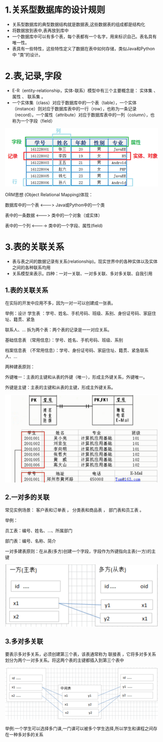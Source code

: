 # 1.关系型数据库的设计规则

- 关系型数据库的典型数据结构就是数据表,这些数据表的组成都是结构化
- 将数据放到表中,表再放到库中
- 一个数据库中可以有多个表，每个表都有一个名字，用来标识自己。表名具有唯一性。
- 表具有一些特性，这些特性定义了数据在表中如何存储，类似Java和Python中 “类”的设计。

# 

# 2.表,记录,字段

- E-R（entity-relationship，实体-联系）模型中有三个主要概念是： 实体集 、 属性 、 联系集 。
- 一个实体集（class）对应于数据库中的一个表（table），一个实体（instance）则对应于数据库表中的一行（row），也称为一条记录（record）。一个属性（attribute）对应于数据库表中的一列（column），也称为一个字段（field）

![image-20220702103905563](images\image-20220702103905563.png)

ORM思想 (Object Relational Mapping)体现： 

数据库中的一个表 <---> Java或Python中的一个类 

表中的一条数据 <---> 类中的一个对象（或实体） 

表中的一个列 <----> 类中的一个字段、属性(field)



# 3.表的关联关系

- 表与表之间的数据记录有关系(relationship)。现实世界中的各种实体以及实体之间的各种联系均用
- 关系模型来表示。四种：一对一关联、一对多关联、多对多关联、自我引用



## 1.表的关联关系

在实际的开发中应用不多，因为一对一可以创建成一张表。

举例：设计 学生表 ：学号、姓名、手机号码、班级、系别、身份证号码、家庭住址、籍贯、紧急

联系人、... 拆为两个表：两个表的记录是一一对应关系。

基础信息表 （常用信息）：学号、姓名、手机号码、班级、系别

档案信息表 （不常用信息）：学号、身份证号码、家庭住址、籍贯、紧急联系人、...

两种建表原则：

外键唯一：主表的主键和从表的外键（唯一），形成主外键关系，外键唯一。

外键是主键：主表的主键和从表的主键，形成主外键关系。

![image-20220702104151071](images\image-20220702104151071.png)

## 2.一对多的关联

常见实例场景： 客户表和订单表 ， 分类表和商品表 ， 部门表和员工表 。

举例：

员工表：编号、姓名、...、所属部门

部门表：编号、名称、简介

一对多建表原则：在从表(多方)创建一个字段，字段作为外键指向主表(一方)的主键

![image-20220702104520477](images\image-20220702104520477.png)

## 3.多对多关联

要表示多对多关系，必须创建第三个表，该表通常称为 联接表 ，它将多对多关系划分为两个一对多关系。将这两个表的主键都插入到第三个表中

![image-20220702104610230](images\image-20220702104610230.png)

举例:一个学生可以选择多门课,一门课可以被多个学生选择,所以学生和课程之间存在一种多对多的关系